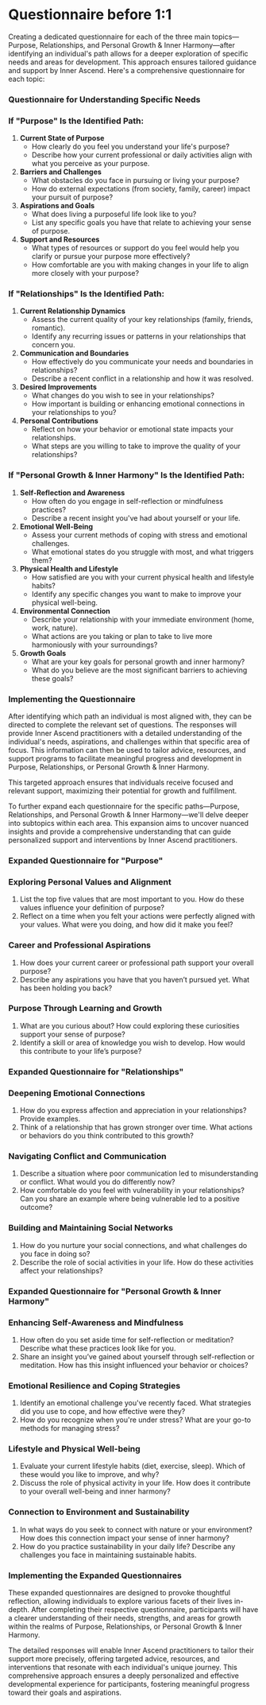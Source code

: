 # Questionnaire before 1:1

Creating a dedicated questionnaire for each of the three main topics—Purpose, Relationships, and Personal Growth & Inner Harmony—after identifying an individual's path allows for a deeper exploration of specific needs and areas for development. This approach ensures tailored guidance and support by Inner Ascend. Here's a comprehensive questionnaire for each topic:

### Questionnaire for Understanding Specific Needs

### If "Purpose" Is the Identified Path:

1. **Current State of Purpose**
    - How clearly do you feel you understand your life's purpose?
    - Describe how your current professional or daily activities align with what you perceive as your purpose.
2. **Barriers and Challenges**
    - What obstacles do you face in pursuing or living your purpose?
    - How do external expectations (from society, family, career) impact your pursuit of purpose?
3. **Aspirations and Goals**
    - What does living a purposeful life look like to you?
    - List any specific goals you have that relate to achieving your sense of purpose.
4. **Support and Resources**
    - What types of resources or support do you feel would help you clarify or pursue your purpose more effectively?
    - How comfortable are you with making changes in your life to align more closely with your purpose?

### If "Relationships" Is the Identified Path:

1. **Current Relationship Dynamics**
    - Assess the current quality of your key relationships (family, friends, romantic).
    - Identify any recurring issues or patterns in your relationships that concern you.
2. **Communication and Boundaries**
    - How effectively do you communicate your needs and boundaries in relationships?
    - Describe a recent conflict in a relationship and how it was resolved.
3. **Desired Improvements**
    - What changes do you wish to see in your relationships?
    - How important is building or enhancing emotional connections in your relationships to you?
4. **Personal Contributions**
    - Reflect on how your behavior or emotional state impacts your relationships.
    - What steps are you willing to take to improve the quality of your relationships?

### If "Personal Growth & Inner Harmony" Is the Identified Path:

1. **Self-Reflection and Awareness**
    - How often do you engage in self-reflection or mindfulness practices?
    - Describe a recent insight you've had about yourself or your life.
2. **Emotional Well-Being**
    - Assess your current methods of coping with stress and emotional challenges.
    - What emotional states do you struggle with most, and what triggers them?
3. **Physical Health and Lifestyle**
    - How satisfied are you with your current physical health and lifestyle habits?
    - Identify any specific changes you want to make to improve your physical well-being.
4. **Environmental Connection**
    - Describe your relationship with your immediate environment (home, work, nature).
    - What actions are you taking or plan to take to live more harmoniously with your surroundings?
5. **Growth Goals**
    - What are your key goals for personal growth and inner harmony?
    - What do you believe are the most significant barriers to achieving these goals?

### Implementing the Questionnaire

After identifying which path an individual is most aligned with, they can be directed to complete the relevant set of questions. The responses will provide Inner Ascend practitioners with a detailed understanding of the individual's needs, aspirations, and challenges within that specific area of focus. This information can then be used to tailor advice, resources, and support programs to facilitate meaningful progress and development in Purpose, Relationships, or Personal Growth & Inner Harmony.

This targeted approach ensures that individuals receive focused and relevant support, maximizing their potential for growth and fulfillment.

To further expand each questionnaire for the specific paths—Purpose, Relationships, and Personal Growth & Inner Harmony—we'll delve deeper into subtopics within each area. This expansion aims to uncover nuanced insights and provide a comprehensive understanding that can guide personalized support and interventions by Inner Ascend practitioners.

### Expanded Questionnaire for "Purpose"

### Exploring Personal Values and Alignment

1. List the top five values that are most important to you. How do these values influence your definition of purpose?
2. Reflect on a time when you felt your actions were perfectly aligned with your values. What were you doing, and how did it make you feel?

### Career and Professional Aspirations

1. How does your current career or professional path support your overall purpose?
2. Describe any aspirations you have that you haven’t pursued yet. What has been holding you back?

### Purpose Through Learning and Growth

1. What are you curious about? How could exploring these curiosities support your sense of purpose?
2. Identify a skill or area of knowledge you wish to develop. How would this contribute to your life’s purpose?

### Expanded Questionnaire for "Relationships"

### Deepening Emotional Connections

1. How do you express affection and appreciation in your relationships? Provide examples.
2. Think of a relationship that has grown stronger over time. What actions or behaviors do you think contributed to this growth?

### Navigating Conflict and Communication

1. Describe a situation where poor communication led to misunderstanding or conflict. What would you do differently now?
2. How comfortable do you feel with vulnerability in your relationships? Can you share an example where being vulnerable led to a positive outcome?

### Building and Maintaining Social Networks

1. How do you nurture your social connections, and what challenges do you face in doing so?
2. Describe the role of social activities in your life. How do these activities affect your relationships?

### Expanded Questionnaire for "Personal Growth & Inner Harmony"

### Enhancing Self-Awareness and Mindfulness

1. How often do you set aside time for self-reflection or meditation? Describe what these practices look like for you.
2. Share an insight you’ve gained about yourself through self-reflection or meditation. How has this insight influenced your behavior or choices?

### Emotional Resilience and Coping Strategies

1. Identify an emotional challenge you've recently faced. What strategies did you use to cope, and how effective were they?
2. How do you recognize when you're under stress? What are your go-to methods for managing stress?

### Lifestyle and Physical Well-being

1. Evaluate your current lifestyle habits (diet, exercise, sleep). Which of these would you like to improve, and why?
2. Discuss the role of physical activity in your life. How does it contribute to your overall well-being and inner harmony?

### Connection to Environment and Sustainability

1. In what ways do you seek to connect with nature or your environment? How does this connection impact your sense of inner harmony?
2. How do you practice sustainability in your daily life? Describe any challenges you face in maintaining sustainable habits.

### Implementing the Expanded Questionnaires

These expanded questionnaires are designed to provoke thoughtful reflection, allowing individuals to explore various facets of their lives in-depth. After completing their respective questionnaire, participants will have a clearer understanding of their needs, strengths, and areas for growth within the realms of Purpose, Relationships, or Personal Growth & Inner Harmony.

The detailed responses will enable Inner Ascend practitioners to tailor their support more precisely, offering targeted advice, resources, and interventions that resonate with each individual's unique journey. This comprehensive approach ensures a deeply personalized and effective developmental experience for participants, fostering meaningful progress toward their goals and aspirations.